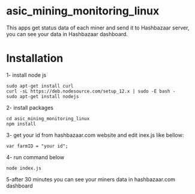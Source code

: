 # asic_mining_monitoring_linux
This apps get status data of each miner and send it to Hashbazaar server, you can see your data in Hashbazaar dashboard.

Installation
====
1- install node js
 ```
sudo apt-get install curl
curl -sL https://deb.nodesource.com/setup_12.x | sudo -E bash -
sudo apt-get install nodejs
 ```
 2- install packages
 ```
 cd asic_mining_monitoring_linux
npm install
 ```
3- get your id from hashbazaar.com website and edit inex.js like bellow:
```
var farmID = "your id";
```
4- run command below
```
node index.js
```
5-after 30 minutes you can see your miners data in hashbazaar.com dashboard
